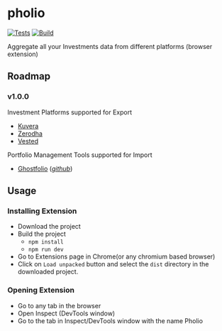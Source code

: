 # pholio
[![Tests](https://github.com/6ameDev/pholio/actions/workflows/tests.yml/badge.svg)](https://github.com/6ameDev/pholio/actions/workflows/tests.yml)
[![Build](https://github.com/6ameDev/pholio/actions/workflows/build.yml/badge.svg)](https://github.com/6ameDev/pholio/actions/workflows/build.yml)

Aggregate all your Investments data from different platforms (browser extension)

## Roadmap 

### v1.0.0

Investment Platforms supported for Export
- [Kuvera](https://kuvera.in/)
- [Zerodha](https://console.zerodha.com/)
- [Vested](https://app.vestedfinance.com/)

Portfolio Management Tools supported for Import
- [Ghostfolio](https://ghostfol.io/) ([_github_](https://github.com/ghostfolio/ghostfolio))

## Usage

### Installing Extension
- Download the project
- Build the project
  - `npm install`
  - `npm run dev`
- Go to Extensions page in Chrome(or any chromium based browser)
- Click on `Load unpacked` button and select the `dist` directory in the downloaded project.

### Opening Extension
- Go to any tab in the browser
- Open Inspect (DevTools window)
- Go to the tab in Inspect/DevTools window with the name Pholio
